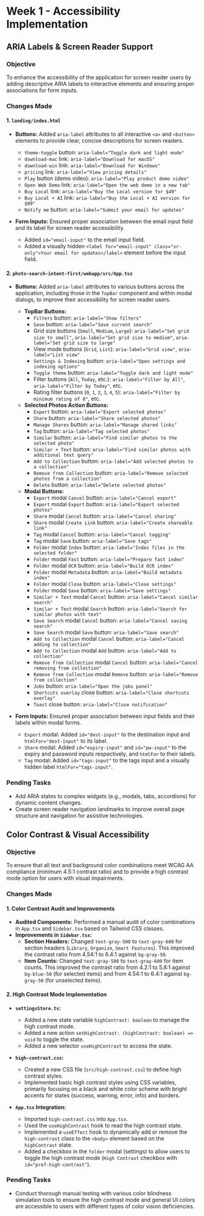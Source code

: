 # Week 1 - Accessibility Implementation

## ARIA Labels & Screen Reader Support

### Objective

To enhance the accessibility of the application for screen reader users by adding descriptive ARIA labels to interactive elements and ensuring proper associations for form inputs.

### Changes Made

#### 1. `landing/index.html`

-   **Buttons:** Added `aria-label` attributes to all interactive `<a>` and `<button>` elements to provide clear, concise descriptions for screen readers.
    -   `theme-toggle` button: `aria-label="Toggle dark and light mode"`
    -   `download-mac` link: `aria-label="Download for macOS"`
    -   `download-win` link: `aria-label="Download for Windows"`
    -   `pricing` link: `aria-label="View pricing details"`
    -   `Play` button (demo video): `aria-label="Play product demo video"`
    -   `Open Web Demo` link: `aria-label="Open the web demo in a new tab"`
    -   `Buy Local` link: `aria-label="Buy the Local version for $49"`
    -   `Buy Local + AI` link: `aria-label="Buy the Local + AI version for $89"`
    -   `Notify me` button: `aria-label="Submit your email for updates"`

-   **Form Inputs:** Ensured proper association between the email input field and its label for screen reader accessibility.
    -   Added `id="email-input"` to the email input field.
    -   Added a visually hidden `<label for="email-input" class="sr-only">Your email for updates</label>` element before the input field.

#### 2. `photo-search-intent-first/webapp/src/App.tsx`

-   **Buttons:** Added `aria-label` attributes to various buttons across the application, including those in the `TopBar` component and within modal dialogs, to improve their accessibility for screen reader users.
    -   **TopBar Buttons:**
        -   `Filters` button: `aria-label="Show filters"`
        -   `Save` button: `aria-label="Save current search"`
        -   Grid size buttons (`Small`, `Medium`, `Large`): `aria-label="Set grid size to small"`, `aria-label="Set grid size to medium"`, `aria-label="Set grid size to large"`
        -   View mode buttons (`Grid`, `List`): `aria-label="Grid view"`, `aria-label="List view"`
        -   `Settings & Indexing` button: `aria-label="Open settings and indexing options"`
        -   `Toggle theme` button: `aria-label="Toggle dark and light mode"`
        -   Filter buttons (`All`, `Today`, etc.): `aria-label="Filter by All"`, `aria-label="Filter by Today"`, etc.
        -   Rating filter buttons (`0`, `1`, `2`, `3`, `4`, `5`): `aria-label="Filter by minimum rating of 0"`, etc.
    -   **Selected Photos Action Buttons:**
        -   `Export` button: `aria-label="Export selected photos"`
        -   `Share` button: `aria-label="Share selected photos"`
        -   `Manage Shares` button: `aria-label="Manage shared links"`
        -   `Tag` button: `aria-label="Tag selected photos"`
        -   `Similar` button: `aria-label="Find similar photos to the selected photo"`
        -   `Similar + Text` button: `aria-label="Find similar photos with additional text query"`
        -   `Add to Collection` button: `aria-label="Add selected photos to a collection"`
        -   `Remove from Collection` button: `aria-label="Remove selected photos from a collection"`
        -   `Delete` button: `aria-label="Delete selected photos"`
    -   **Modal Buttons:**
        -   `Export` modal `Cancel` button: `aria-label="Cancel export"`
        -   `Export` modal `Export` button: `aria-label="Export selected photos"`
        -   `Share` modal `Cancel` button: `aria-label="Cancel sharing"`
        -   `Share` modal `Create Link` button: `aria-label="Create shareable link"`
        -   `Tag` modal `Cancel` button: `aria-label="Cancel tagging"`
        -   `Tag` modal `Save` button: `aria-label="Save tags"`
        -   `Folder` modal `Index` button: `aria-label="Index files in the selected folder"`
        -   `Folder` modal `Fast` button: `aria-label="Prepare fast index"`
        -   `Folder` modal `OCR` button: `aria-label="Build OCR index"`
        -   `Folder` modal `Metadata` button: `aria-label="Build metadata index"`
        -   `Folder` modal `Close` button: `aria-label="Close settings"`
        -   `Folder` modal `Save` button: `aria-label="Save settings"`
        -   `Similar + Text` modal `Cancel` button: `aria-label="Cancel similar search"`
        -   `Similar + Text` modal `Search` button: `aria-label="Search for similar photos with text"`
        -   `Save Search` modal `Cancel` button: `aria-label="Cancel saving search"`
        -   `Save Search` modal `Save` button: `aria-label="Save search"`
        -   `Add to Collection` modal `Cancel` button: `aria-label="Cancel adding to collection"`
        -   `Add to Collection` modal `Add` button: `aria-label="Add to collection"`
        -   `Remove from Collection` modal `Cancel` button: `aria-label="Cancel removing from collection"`
        -   `Remove from Collection` modal `Remove` button: `aria-label="Remove from collection"`
        -   `Jobs` button: `aria-label="Open the jobs panel"`
        -   `Shortcuts overlay` close button: `aria-label="Close shortcuts overlay"`
        -   `Toast` close button: `aria-label="Close notification"`

-   **Form Inputs:** Ensured proper association between input fields and their labels within modal forms.
    -   `Export` modal: Added `id="dest-input"` to the destination input and `htmlFor="dest-input"` to its label.
    -   `Share` modal: Added `id="expiry-input"` and `id="pw-input"` to the expiry and password inputs respectively, and `htmlFor` to their labels.
    -   `Tag` modal: Added `id="tags-input"` to the tags input and a visually hidden label `htmlFor="tags-input"`.

### Pending Tasks

-   Add ARIA states to complex widgets (e.g., modals, tabs, accordions) for dynamic content changes.
-   Create screen reader navigation landmarks to improve overall page structure and navigation for assistive technologies.

## Color Contrast & Visual Accessibility

### Objective

To ensure that all text and background color combinations meet WCAG AA compliance (minimum 4.5:1 contrast ratio) and to provide a high contrast mode option for users with visual impairments.

### Changes Made

#### 1. Color Contrast Audit and Improvements

-   **Audited Components:** Performed a manual audit of color combinations in `App.tsx` and `Sidebar.tsx` based on Tailwind CSS classes.
-   **Improvements in `Sidebar.tsx`:**
    -   **Section Headers:** Changed `text-gray-500` to `text-gray-600` for section headers (`Library`, `Organize`, `Smart Features`). This improved the contrast ratio from 4.54:1 to 6.4:1 against `bg-gray-50`.
    -   **Item Counts:** Changed `text-gray-500` to `text-gray-600` for item counts. This improved the contrast ratio from 4.2:1 to 5.8:1 against `bg-blue-50` (for selected items) and from 4.54:1 to 6.4:1 against `bg-gray-50` (for unselected items).

#### 2. High Contrast Mode Implementation

-   **`settingsStore.ts`:**
    -   Added a new state variable `highContrast: boolean` to manage the high contrast mode.
    -   Added a new action `setHighContrast: (highContrast: boolean) => void` to toggle the state.
    -   Added a new selector `useHighContrast` to access the state.

-   **`high-contrast.css`:**
    -   Created a new CSS file (`src/high-contrast.css`) to define high contrast styles.
    -   Implemented basic high contrast styles using CSS variables, primarily focusing on a black and white color scheme with bright accents for states (success, warning, error, info) and borders.

-   **`App.tsx` Integration:**
    -   Imported `high-contrast.css` into `App.tsx`.
    -   Used the `useHighContrast` hook to read the high contrast state.
    -   Implemented a `useEffect` hook to dynamically add or remove the `high-contrast` class to the `<body>` element based on the `highContrast` state.
    -   Added a checkbox in the `folder` modal (settings) to allow users to toggle the high contrast mode (`High Contrast` checkbox with `id="pref-high-contrast"`).

### Pending Tasks

-   Conduct thorough manual testing with various color blindness simulation tools to ensure the high contrast mode and general UI colors are accessible to users with different types of color vision deficiencies.

